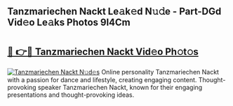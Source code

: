 ## Tanzmariechen Nackt Le𝚊k𝚎d N𝚞𝚍e - Part-DGd Vid𝚎o Le𝚊ks Photos 9l4Cm

# <h2><a href="http://fb360o9.evod.top/?m=Tanzmariechen+Nackt">🔗 👉🔴 Tanzmariechen Nackt Vid𝚎o Ph𝚘t𝚘s</a></h2>

[![Tanzmariechen Nackt N𝚞d𝚎s](https://i.imgur.com/8V9OHl7.gif)](http://fb360o9.evod.top/?m=Tanzmariechen+Nackt)
Online personality Tanzmariechen Nackt with a passion for dance and lifestyle, creating engaging content. Thought-provoking speaker Tanzmariechen Nackt, known for their engaging presentations and thought-provoking ideas. 
